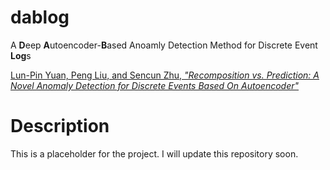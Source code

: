 # dablog

A **D**eep **A**utoencoder-**B**ased Anoamly Detection Method for Discrete Event **Log**s

[Lun-Pin Yuan, Peng Liu, and Sencun Zhu, *"Recomposition vs. Prediction: A Novel Anomaly Detection for Discrete Events Based On Autoencoder"*](https://arxiv.org/abs/2012.13972)

# Description

<p> This is a placeholder for the project. I will update this repository soon. </p>
